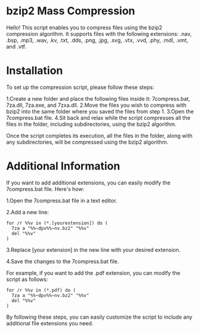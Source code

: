 # bzip2 Mass Compression

Hello! This script enables you to compress files using the bzip2 compression algorithm. It supports files with the following extensions: .nav, .bsp, .mp3, .wav, .kv, .txt, .dds, .png, .jpg, .svg, .vtx, .vvd, .phy, .mdl, .vmt, and .vtf.

# Installation

To set up the compression script, please follow these steps:

1.Create a new folder and place the following files inside it: 7compress.bat, 7za.dll, 7za.exe, and 7zxa.dll.
2.Move the files you wish to compress with bzip2 into the same folder where you saved the files from step 1.
3.Open the 7compress.bat file.
4.Sit back and relax while the script compresses all the files in the folder, including subdirectories, using the bzip2 algorithm.

Once the script completes its execution, all the files in the folder, along with any subdirectories, will be compressed using the bzip2 algorithm.

# Additional Information

If you want to add additional extensions, you can easily modify the 7compress.bat file. Here's how:

1.Open the 7compress.bat file in a text editor.

2.Add a new line:

```
for /r %%v in (*.[yourextension]) do (
  7za a "%%~dpv%%~nv.bz2" "%%v"
  del "%%v"
)
```
3.Replace [your extension] in the new line with your desired extension.

4.Save the changes to the 7compress.bat file.

For example, if you want to add the .pdf extension, you can modify the script as follows:

```
for /r %%v in (*.pdf) do (
  7za a "%%~dpv%%~nv.bz2" "%%v"
  del "%%v"
)
```

By following these steps, you can easily customize the script to include any additional file extensions you need.
